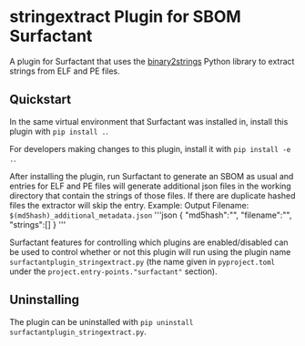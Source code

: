 # stringextract Plugin for SBOM Surfactant

A plugin for Surfactant that uses the [binary2strings](https://github.com/glmcdona/binary2strings)
Python library to extract strings from ELF and PE files.

## Quickstart

In the same virtual environment that Surfactant was installed in, install this plugin with `pip install .`.

For developers making changes to this plugin, install it with `pip install -e .`.

After installing the plugin, run Surfactant to generate an SBOM as usual and entries for ELF
and PE files will generate additional json files in the working directory that contain the strings of those files.
If there are duplicate hashed files the extractor will skip the entry.
Example:
Output Filename: `$(md5hash)_additional_metadata.json`
'''json
{
"md5hash":"",
"filename":"",
"strings":[]
}
'''

Surfactant features for controlling which plugins are enabled/disabled can be used to control
whether or not this plugin will run using the plugin name `surfactantplugin_stringextract.py` (the name given in
`pyproject.toml` under the `project.entry-points."surfactant"` section).

## Uninstalling

The plugin can be uninstalled with `pip uninstall surfactantplugin_stringextract.py`.
